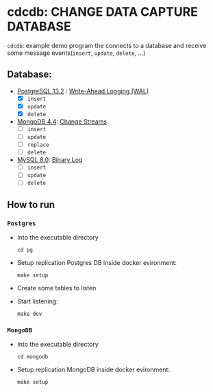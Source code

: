 # cdcdb: CHANGE DATA CAPTURE DATABASE

`cdcdb`: example demo program the connects to a database and receive some message events(`insert`, `update`, `delete`, ...)

## Database:

- [PostgreSQL 13.2](https://www.postgresql.org/docs/13/release-13-2.html) : [Write-Ahead Logging (WAL)](https://www.postgresql.org/docs/13/wal-intro.html)
  - [x] `insert`
  - [x] `update`
  - [x] `delete`
- [MongoDB 4.4](https://docs.mongodb.com/manual/release-notes/4.4/): [Change Streams](https://docs.mongodb.com/manual/changeStreams/)
  - [ ] `insert`
  - [ ] `update`
  - [ ] `replace`
  - [ ] `delete`
- [MySQL 8.0](https://dev.mysql.com/doc/relnotes/mysql/8.0/en/): [Binary Log](https://dev.mysql.com/doc/internals/en/binary-log-overview.html)
  - [ ] `insert`
  - [ ] `update`
  - [ ] `delete`

## How to run

### `Postgres`

- Into the executable directory

  ```
  cd pg
  ```

- Setup replication Postgres DB inside docker evironment:

  ```
  make setup
  ```

- Create some tables to listen
- Start listening:

  ```
  make dev
  ```

### `MongoDB`

- Into the executable directory

  ```
  cd mongodb
  ```

- Setup replication MongoDB inside docker evironment:

  ```
  make setup
  ```
